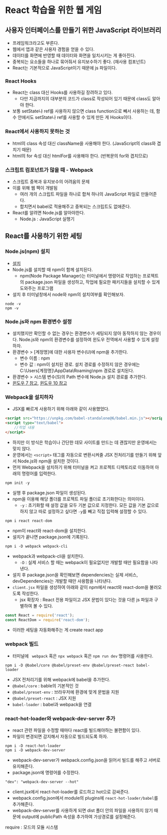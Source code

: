 # React 학습을 위한 웹 게임
## 사용자 인터페이스를 만들기 위한 JavaScript 라이브러리
* 프레임워크라고도 부른다.
* 웹에서 앱과 같은 사용자 경험을 얻을 수 있다.
* 데이터를 화면에 반영할 때 데이터와 화면을 일치시키는 게 좋아진다.
* 중복되는 요소들을 하나로 묶어줘서 유지보수하기 좋다. (재사용 컴포넌트)
* React는 기본적으로 JavaScript이기 때문에 js 파일이다.

### React Hooks
* React는 class 대신 Hooks를 사용하길 장려하고 있다.
	* 다만 지금까지의 대부분의 코드가 class로 작성되어 있기 때문에 class도 알아야 한다.
* 보통 setState나 ref를 사용하지 않으면 class function으로 빼서 사용하는 데, 함수 안에서도 setState나 ref를 사용할 수 있게 만든 게 Hooks이다.

### React에서 사용하지 못하는 것
* html의 class 속성 대신 className을 사용해야 한다. (JavaScript의 class와 겹치기 때문)
* html의 for 속성 대신 htmlFor를 사용해야 한다. (반복문의 for와 겹치므로)

### 스크립트 컴포넌트가 많을 때 - Webpack
* 스크립트 중복과 유지보수의 어려움의 문제
* 이를 위해 웹 팩이 개발됨
	* 여러 개의 스크립트 파일을 하나로 합쳐 하나의 JavaScript 파일로 만들어준다.
	* 합치면서 babel로 적용해주고 중복되는 스크립트도 없애준다.
* React를 알려면 Node.js를 알아야한다.
	* Node.js : JavaScript 실행기
	
## React를 사용하기 위한 세팅
### Node.js(npm) 설치
* [설치](https://nodejs.org/en/)
* Node.js를 설치할 때 npm이 함께 설치된다.
	* npm(Node Package Manager)는 터미널에서 명령어로 작업하는 프로젝트의 package.json 파일을 생성하고,
	작업에 필요한 패키지들을 설치할 수 있게 도와주는 프로그램
* 설치 후 터미널창에서 node와 npm의 설치여부를 확인해보자.

```
node -v
npm -v
```

### Node.js와 npm 환경변수 설정
* 설치했지만 확인할 수 없는 경우는 환경변수가 세팅되지 않아 동작하지 않는 경우이다. Node.js와 npm의 환경변수를 설정하여 윈도우 전역에서 사용할 수 있게 설정하자.
* 환경변수 > [계정명]에 대한 사용자 변수(U)에 npm을 추가한다.
	* 변수 이름 : npm
	* 변수 값 : npm이 설치된 경로. 설치 경로를 수정하지 않은 경우에는 C:\Users\[계정명]\AppData\Roaming\npm 경로로 설치된다.
* 환경변수 > 시스템 변수(S)의 Path 변수에 Node.js 설치 경로를 추가한다.
* [윈도우 7 참고](http://softzone205.blogspot.com/2017/08/node-npm-nodejs.html), [윈도우 10 참고](https://softzone205.blogspot.com/2018/02/10-node-npm.html)

### Webpack을 설치하자
* JSX를 빠르게 사용하기 위해 아래와 같이 사용했었다.

```html
<script src="https://unpkg.com/babel-standalone@6/babel.min.js"></script>
<script type="text/babel">
	//작업 내용
</script>
```
* 하지만 이 방식은 학습이나 간단한 데모 사이트를 만드는 데 괜찮지만 운영에서는 맞지 않다.
* 운영에서는 `<script>` 태그를 자동으로 변환시켜줄 JSX 전처리기를 만들기 위해 앞서 Node.js와 npm을 설치한 것이다.
* 먼저 Webpack을 설치하기 위해 터미널을 켜고 프로젝트 디렉토리로 이동하여 아래의 명령어를 입력한다.

```
npm init -y
```
* 실행 후 package.json 파일이 생성된다.
* npm을 이용해 해당 폴더를 프로젝트 파일 폴더로 초기화한다는 의미이다.
	* `-y` : 초기화할 때 설정 값을 모두 기본 값으로 지정한다. 
	모든 값을 기본 값으로 하지 않고 따로 설정하고 싶다면 `-y`를 빼고 직접 입력해 설정할 수 있다.

```
npm i react react-dom
```
* npm이 react와 react-dom을 설치한다.
* 설치가 끝나면 package.json에 기록된다.

```
npm i -D webpack webpack-cli
```
* webpack과 webpack-cli을 설치한다.
	* `-D` : 실제 서비스 할 때는 webpack이 필요없지만 개발할 때만 필요함을 나타낸다.
* 설치 후 package.json을 확인해보면 dependencies는 실제 서비스, devDependencies는 개발할 때만 사용함을 나타낸다.
* `client.jsx` 파일을 생성하여 아래와 같이 npm에서 react와 react-dom을 불러오도록 작성한다.
	* jsx 확장자 : React 전용 파일이고 JSX 문법이 있다는 것을 다른 js 파일과 구별하여 볼 수 있다.

```js
const React = require('react');
const ReactDom = require('react-dom');
```
* 이러한 세팅을 자동화해주는 게 create react app

### webpack 빌드
* 터미널에 ` webpack` 혹은 `npx webpack` 혹은 `npm run dev` 명령어를 사용한다.

```
npm i -D @babel/core @babel/preset-env @babel/preset-react babel-loader
```
* JSX 전처리기를 위해 webpack에 babel을 추가한다.
* `@babel/core` : bable의 기본적인 것
* `@babel/preset-env` : 브라우저에 환경에 맞게 문법을 지원
* `@babel/preset-react` : JSX 지원
* `babel-loader` : babel과 webpack을 연결

### react-hot-loader와 webpack-dev-server 추가
* react 관련 파일을 수정할 때마다 react를 빌드해야하는 불편함이 있다.
* 파일이 변경되면 감지해서 자동으로 빌드되도록 하자.

```
npm i -D react-hot-loader
npm i -D webpack-dev-server
```
  
* webpack-dev-server가 webpack.config.json을 읽어서 빌드를 해주고 서버로 유지해준다.
* package.json에 명령어를 수정한다.

```
"dev": "webpack-dev-server --hot"
```

* client.jsx에서 react-hot-loader를 로드하고 hot으로 감싸준다.
* webpack.config.json에서 module의 plugins에 `react-hot-loader/babel`를 추가해준다.
* webpack-dev-server를 사용하게 되면 dist 폴더 안의 파일을 사용하지 않기 때문에 output에 publicPath 속성을 추가하여 가상경로를 설정해준다.


require : 모드의 모듈 시스템